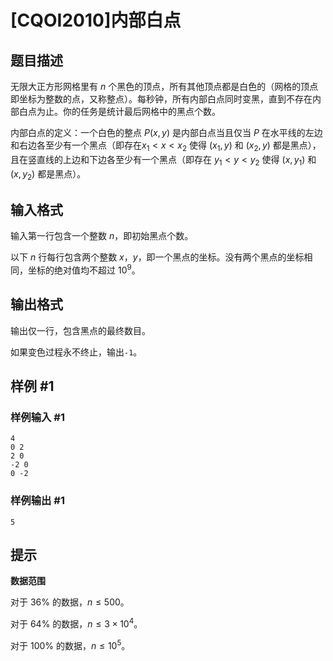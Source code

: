 # [CQOI2010]内部白点

## 题目描述

无限大正方形网格里有 $n$ 个黑色的顶点，所有其他顶点都是白色的（网格的顶点即坐标为整数的点，又称整点）。每秒钟，所有内部白点同时变黑，直到不存在内部白点为止。你的任务是统计最后网格中的黑点个数。

内部白点的定义：一个白色的整点 $P(x,y)$ 是内部白点当且仅当 $P$ 在水平线的左边和右边各至少有一个黑点（即存在$x_1 < x < x_2$ 使得 $(x_1,y)$ 和 $(x_2,y)$ 都是黑点），且在竖直线的上边和下边各至少有一个黑点（即存在 $y_1 < y < y_2$ 使得 $(x,y_1)$ 和 $(x,y_2)$ 都是黑点）。

## 输入格式

输入第一行包含一个整数 $n$，即初始黑点个数。

以下 $n$ 行每行包含两个整数 $x$，$y$，即一个黑点的坐标。没有两个黑点的坐标相同，坐标的绝对值均不超过 $10^9$。

## 输出格式

输出仅一行，包含黑点的最终数目。

如果变色过程永不终止，输出`-1`。


## 样例 #1

### 样例输入 #1
```
4
0 2
2 0
-2 0
0 -2
```

### 样例输出 #1

```
5
```

## 提示

**数据范围**

对于 $36\%$ 的数据，$n \le 500$。

对于 $64\%$ 的数据，$n \le 3 \times 10^4$。

对于 $100\%$ 的数据，$n \le 10^5$。
